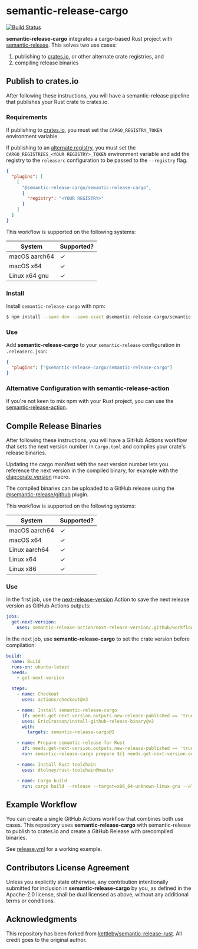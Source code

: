 # semantic-release-cargo

[![Build Status]](https://github.com/semantic-release-cargo/semantic-release-cargo/actions/workflows/release.yml)

[build status]: https://github.com/semantic-release-cargo/semantic-release-cargo/actions/workflows/release.yml/badge.svg?event=push

**semantic-release-cargo** integrates a cargo-based Rust project with [semantic-release].
This solves two use cases:

1. publishing to [crates.io], or other alternate crate registries, and
2. compiling release binaries

[crates.io]: https://crates.io/
[semantic-release]: https://github.com/semantic-release/semantic-release

## Publish to crates.io

After following these instructions, you will have a semantic-release pipeline that publishes
your Rust crate to crates.io.

### Requirements

If publishing to [crates.io], you must set the `CARGO_REGISTRY_TOKEN` environment variable.

If publishing to an [alternate registry](https://doc.rust-lang.org/cargo/reference/registries.html#using-an-alternate-registry), you must set the `CARGO_REGISTRIES_<YOUR REGISTRY>_TOKEN` environment variable and add the registry to the `releaserc` configuration to be passed to the `--registry` flag.

```json
{
  "plugins": [
    [
      "@semantic-release-cargo/semantic-release-cargo",
      {
        "registry": "<YOUR REGISTRY>"
      }
    ]
  ]
}
```

This workflow is supported on the following systems:

| System        | Supported? |
| ------------- | ---------- |
| macOS aarch64 | ✓          |
| macOS x64     | ✓          |
| Linux x64 gnu | ✓          |

### Install

Install `semantic-release-cargo` with npm:

```bash
$ npm install --save-dev --save-exact @semantic-release-cargo/semantic-release-cargo
```

### Use

Add **semantic-release-cargo** to your `semantic-release` configuration in `.releaserc.json`:

```json
{
  "plugins": ["@semantic-release-cargo/semantic-release-cargo"]
}
```

### Alternative Configuration with semantic-release-action

If you're not keen to mix npm with your Rust project, you can use the [semantic-release-action].

[semantic-release-action]: https://github.com/cycjimmy/semantic-release-action

## Compile Release Binaries

After following these instructions, you will have a GitHub Actions workflow
that sets the next version number in `Cargo.toml` and compiles your crate's
release binaries.

Updating the cargo manifest with the next version number lets you reference
the next version in the compiled binary, for example with the [clap::crate_version]
macro.

The compiled binaries can be uploaded to a GitHub release using the
[@semantic-release/github] plugin.

This workflow is supported on the following systems:

| System        | Supported? |
| ------------- | ---------- |
| macOS aarch64 | ✓          |
| macOS x64     | ✓          |
| Linux aarch64 | ✓          |
| Linux x64     | ✓          |
| Linux x86     | ✓          |

[clap::crate_version]: https://docs.rs/clap/latest/clap/macro.crate_version.html
[@semantic-release/github]: https://github.com/semantic-release/github

### Use

In the first job, use the [next-release-version] Action to save the
next release version as GitHub Actions outputs:

```yaml
jobs:
  get-next-version:
    uses: semantic-release-action/next-release-version/.github/workflows/next-release-version.yml@v4
```

In the next job, use **semantic-release-cargo** to set the crate version before
compilation:

```yaml
build:
  name: Build
  runs-on: ubuntu-latest
  needs:
    - get-next-version

  steps:
    - name: Checkout
      uses: actions/checkout@v3

    - name: Install semantic-release-cargo
      if: needs.get-next-version.outputs.new-release-published == 'true'
      uses: EricCrosson/install-github-release-binary@v2
      with:
        targets: semantic-release-cargo@2

    - name: Prepare semantic-release for Rust
      if: needs.get-next-version.outputs.new-release-published == 'true'
      run: semantic-release-cargo prepare ${{ needs.get-next-version.outputs.new-release-version }}

    - name: Install Rust toolchain
      uses: dtolnay/rust-toolchain@master

    - name: Cargo build
      run: cargo build --release --target=x86_64-unknown-linux-gnu --all-targets
```

[next-release-version]: https://github.com/semantic-release-action/next-release-version

## Example Workflow

You can create a single GitHub Actions workflow that combines both use cases.
This repository uses **semantic-release-cargo** with semantic-release to publish
to crates.io and create a GitHub Release with precompiled binaries.

See [release.yml] for a working example.

[release.yml]: .github/workflows/release.yml

## Contributors License Agreement

Unless you explicitly state otherwise, any contribution intentionally submitted
for inclusion in **semantic-release-cargo** by you, as defined in the Apache-2.0
license, shall be dual licensed as above, without any additional terms or
conditions.

## Acknowledgments

This repository has been forked from [kettleby/semantic-release-rust]. All
credit goes to the original author.

[kettleby/semantic-release-rust]: https://github.com/kettleby/semantic-release-rust
